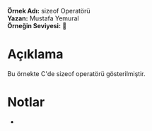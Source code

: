 **Örnek Adı:** sizeof Operatörü <br>
**Yazan:** Mustafa Yemural <br>
**Örneğin Seviyesi:** :large_blue_circle: <br>
# Açıklama #
<p>Bu örnekte C'de sizeof operatörü gösterilmiştir.</p>

# Notlar #
- 
